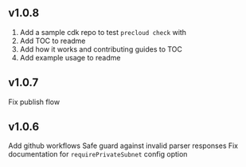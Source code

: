 v1.0.8
---
1. Add a sample cdk repo to test `precloud check` with
1. Add TOC to readme
1. Add how it works and contributing guides to TOC
1. Add example usage to readme
 
v1.0.7
---
Fix publish flow
 
v1.0.6
---
Add github workflows
Safe guard against invalid parser responses
Fix documentation for `requirePrivateSubnet` config option
 
